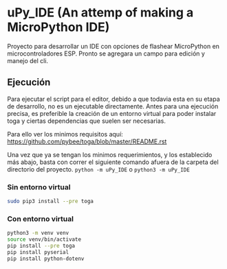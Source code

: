 # uPy_IDE (An attemp of making a MicroPython IDE)
Proyecto para desarrollar un IDE con opciones de flashear MicroPython en microcontroladores ESP.
Pronto se agregara un campo para edición y manejo del cli.

## Ejecución
Para ejecutar el script para el editor, debido a que todavia esta en su etapa de desarrollo, no es un ejecutable directamente. Antes para una ejecución precisa, es preferible la creación de un entorno virtual para poder instalar toga y ciertas dependencias que suelen ser necesarias.

Para ello ver los minimos requisitos aquí: https://github.com/pybee/toga/blob/master/README.rst

Una vez que ya se tengan los minimos requerimientos, y los establecido más abajo, basta con correr el siguiente comando afuera de la carpeta del directorio del proyecto.
`python -m uPy_IDE`
o
`python3 -m uPy_IDE`
### Sin entorno virtual
~~~~ bash
sudo pip3 install --pre toga
~~~~
### Con entorno virtual
~~~~ bash
python3 -m venv venv
source venv/bin/activate
pip install --pre toga
pip install pyserial
pip install python-dotenv
~~~~



